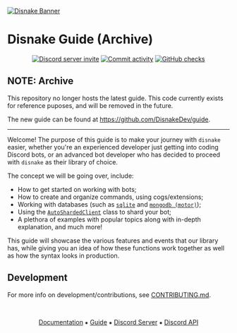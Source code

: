 [![Disnake Banner](https://raw.githubusercontent.com/DisnakeDev/guide/main/docs/assets/disnake-readme-banner.png)](https://disnake.dev/)

# Disnake Guide (Archive)

<p align="center">
    <a href="https://discord.gg/gJDbCw8aQy"><img src="https://img.shields.io/discord/808030843078836254?style=flat-square&color=5865f2&logo=discord&logoColor=ffffff&label=discord" alt="Discord server invite" /></a>
    <a href="https://github.com/DisnakeDev/disnake/commits"><img src="https://img.shields.io/github/commit-activity/w/DisnakeDev/guide.svg?style=flat-square" alt="Commit activity" /></a>
    <a href="https://guide.disnake.dev/"><img src="https://img.shields.io/github/deployments/DisnakeDev/guide/github-pages?style=flat-square&color=blue" alt="GitHub checks" /></a>
</p>

## NOTE: Archive

This repository no longer hosts the latest guide. This code currently exists for reference puposes, and will be removed
in the future.

The new guide can be found at https://github.com/DisnakeDev/guide.

---

Welcome! The purpose of this guide is to make your journey with `disnake` easier, whether you're an experienced
developer just getting into coding Discord bots, or an advanced bot developer who has decided to proceed with `disnake`
as their library of choice.

The concept we will be going over, include:

-   How to get started on working with bots;
-   How to create and organize commands, using cogs/extensions;
-   Working with databases (such as [`sqlite`][sqlite-docs] and [`mongodb (motor)`][motor-docs]);
-   Using the [`AutoShardedClient`](https://disnake.readthedocs.io/en/latest/api.html#disnake.AutoShardedClient) class
    to shard your bot;
-   A plethora of examples with popular topics along with in-depth explanation, and much more!

[sqlite-docs]: https://docs.python.org/3/library/sqlite3.html
[motor-docs]: https://motor.readthedocs.io/en/stable/

This guide will showcase the various features and events that our library has, while giving you an idea of how these
functions work together as well as how the syntax looks in production.

## Development

For more info on development/contributions, see [CONTRIBUTING.md](./CONTRIBUTING.md).

<br>
<p align="center">
    <a href="https://docs.disnake.dev/">Documentation</a>
    ⁕
    <a href="https://guide.disnake.dev/">Guide</a>
    ⁕
    <a href="https://discord.gg/gJDbCw8aQy">Discord Server</a>
    ⁕
    <a href="https://discord.gg/discord-api">Discord API</a>
</p>
<br>
